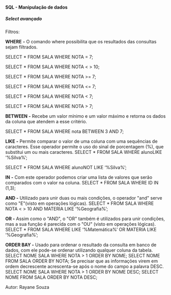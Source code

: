 ####                                         **SQL - Manipulação de dados**

#####                                                               Select avançado

Filtros:

 **WHERE** **-** O comando where possibilita que os resultados das consultas sejam filtrados. 
<!-- tabela 1 -->

SELECT * FROM SALA WHERE NOTA = 7; 

SELECT * FROM SALA WHERE NOTA < > 10;

SELECT * FROM SALA WHERE NOTA >= 7; 

SELECT * FROM SALA WHERE NOTA <= 7; 

SELECT * FROM SALA WHERE NOTA < 7;

SELECT * FROM SALA WHERE NOTA > 7;




 **BETWEEN** **-** Recebe um valor mínimo e um valor máximo e retorna os dados da coluna que atendem a esse critério.

SELECT * FROM SALA WHERE nota BETWEEN 3 AND 7;



**LIKE** **-**  Permite comparar o valor de uma coluna com uma sequências de caracteres. Esse operador permite o uso do sinal de porcentagem (%),
 que substitui um ou mais caracteres.
        SELECT * FROM SALA WHERE alunoLIKE ‘%Silva%’;

SELECT * FROM SALA WHERE alunoNOT LIKE ‘%Silva%’;



 **IN** **-** Com este operador podemos criar uma lista de valores que serão comparados com o valor na coluna. 
SELECT * FROM SALA WHERE ID IN (1,3); 



 **AND -** Utilizado para unir duas ou mais condições, o operador "and" serve como "E"(visto em operações lógicas).
SELECT * FROM SALA WHERE NOTA < > 10 AND MATERIA LIKE ‘%Geografia%’;



 **OR -** Assim como o "AND", o "OR" também é utilizados para unir condições, mas a sua função é parecida com o "OU" (visto em operações lógicas).
 SELECT * FROM SALA WHERE LIKE ‘%Matemática%’ OR MATERIA LIKE ‘%Geografia%’;



**ORDER BAY -** Usado para ordenar o resultado da consulta em banco de dados, com ele pode-se ordenar utilizando qualquer coluna da tabela.
 SELECT NOME SALA WHERE NOTA > 1 ORDER BY NOME; 
 SELECT NOME FROM SALA ORDER BY NOTA; 
 Se precisar que as informações virem em ordem decrescente acrescenta-se após o nome do campo a palavra DESC.
 SELECT NOME SALA WHERE NOTA > 1 ORDER BY NOME DESC; 
 SELECT NOME FROM SALA ORDER BY NOTA DESC;



Autor: Rayane Souza